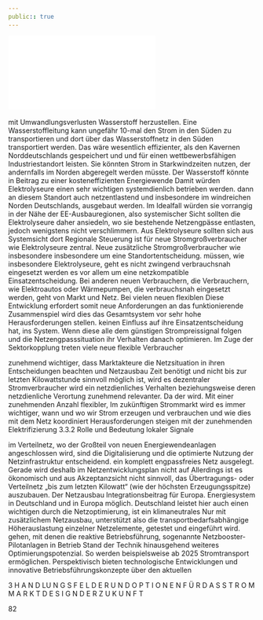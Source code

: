 ```yaml
---
public:: true
---
```

![./pages/page84.pdf](../assets/./pages/page84.pdf)




mit Umwandlungsverlusten Wasserstoff herzustellen. Eine Wasserstoffleitung kann ungefähr 10-mal
den Strom in den Süden zu transportieren und dort
über das Wasserstoffnetz in den Süden transportiert werden. Das wäre wesentlich effizienter, als
den Kavernen Norddeutschlands gespeichert und
und für einen wettbewerbsfähigen Industriestandort leisten. Sie könnten Strom in Starkwindzeiten nutzen, der andernfalls im Norden abgeregelt werden müsste. Der Wasserstoff könnte in
Beitrag zu einer kosteneffizienten Energiewende
Damit würden Elektrolyseure einen sehr wichtigen
systemdienlich betrieben werden.
dann an diesem Standort auch netzentlastend und
insbesondere im windreichen Norden Deutschlands, ausgebaut werden. Im Idealfall würden sie
vorrangig in der Nähe der EE-Ausbauregionen, also
systemischer Sicht sollten die Elektrolyseure daher
ansiedeln, wo sie bestehende Netzengpässe entlasten, jedoch wenigstens nicht verschlimmern. Aus
Elektrolyseure sollten sich aus Systemsicht dort
Regionale Steuerung ist für neue Stromgroßverbraucher wie Elektrolyseure zentral. Neue zusätzliche Stromgroßverbraucher wie insbesondere
insbesondere um eine Standortentscheidung.
müssen, wie insbesondere Elektrolyseure, geht es
nicht zwingend verbrauchsnah eingesetzt werden
es vor allem um eine netzkompatible Einsatzentscheidung. Bei anderen neuen Verbrauchern, die
Verbrauchern, wie Elektroautos oder Wärmepumpen, die verbrauchsnah eingesetzt werden, geht
von Markt und Netz. Bei vielen neuen flexiblen
Diese Entwicklung erfordert somit neue Anforderungen an das funktionierende Zusammenspiel
wird dies das Gesamtsystem vor sehr hohe Herausforderungen stellen.
keinen Einfluss auf ihre Einsatzentscheidung hat,
ins System. Wenn diese alle dem günstigen Strompreissignal folgen und die Netzengpasssituation
ihr Verhalten danach optimieren. Im Zuge der Sektorkopplung treten viele neue flexible Verbraucher

zunehmend wichtiger, dass Marktakteure die Netzsituation in ihren Entscheidungen beachten und
Netzausbau Zeit benötigt und nicht bis zur letzten Kilowattstunde sinnvoll möglich ist, wird es
dezentraler Stromverbraucher wird ein netzdienliches Verhalten beziehungsweise deren netzdienliche Verortung zunehmend relevanter. Da der
wird. Mit einer zunehmenden Anzahl flexibler,
Im zukünftigen Strommarkt wird es immer wichtiger, wann und wo wir Strom erzeugen und verbrauchen und wie dies mit dem Netz koordiniert
Herausforderungen steigen mit der zunehmenden Elektrifizierung
3.3.2 Rolle und Bedeutung lokaler Signale

im Verteilnetz, wo der Großteil von neuen Energiewendeanlagen angeschlossen wird, sind die Digitalisierung und die optimierte Nutzung der Netzinfrastruktur entscheidend.
ein komplett engpassfreies Netz ausgelegt. Gerade
wird deshalb im Netzentwicklungsplan nicht auf
Allerdings ist es ökonomisch und aus Akzeptanzsicht nicht sinnvoll, das Übertragungs- oder Verteilnetz „bis zum letzten Kilowatt“ (wie der höchsten Erzeugungsspitze) auszubauen. Der Netzausbau
Integrationsbeitrag für Europa.
Energiesystem in Deutschland und in Europa möglich. Deutschland leistet hier auch einen wichtigen
durch die Netzoptimierung, ist ein klimaneutrales
Nur mit zusätzlichem Netzausbau, unterstützt
also die transportbedarfsabhängige Höherauslastung einzelner Netzelemente, getestet und eingeführt wird.
gehen, mit denen die reaktive Betriebsführung,
sogenannte Netzbooster-Pilotanlagen in Betrieb
Stand der Technik hinausgehend weiteres Optimierungspotenzial. So werden beispielsweise ab 2025
Stromtransport ermöglichen. Perspektivisch bieten technologische Entwicklungen und innovative Betriebsführungskonzepte über den aktuellen

3 H A N D LU N G S F E L D E R U N D O P T I O N E N F Ü R D A S S T R O M M A R K T D E S I G N D E R Z U K U N F T

82
